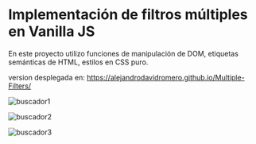 # Implementación de filtros múltiples en Vanilla JS

En este proyecto utilizo funciones de manipulación de DOM, etiquetas semánticas de HTML, estilos en CSS puro.

version desplegada en: https://alejandrodavidromero.github.io/Multiple-Filters/

![buscador1](https://user-images.githubusercontent.com/106411246/198856001-31579b47-b7e0-49a3-98c7-a7698d78f7ef.jpg)

![buscador2](https://user-images.githubusercontent.com/106411246/198856039-0aa5c2d7-d6a6-4c6b-878e-5dee3a555202.jpg)

![buscador3](https://user-images.githubusercontent.com/106411246/198856088-aca4d54f-a219-4221-a1d7-42454a795d1e.jpg)
